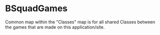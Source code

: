 # BSquadGames

Common map within the "Classes" map is for all shared Classes between the games that are made on this application/site.
